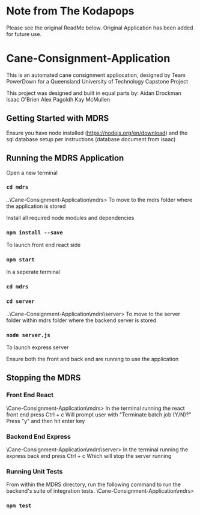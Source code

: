 # Note from The Kodapops
Please see the original ReadMe below. Original Application has been added for future use.

# Cane-Consignment-Application
This is an automated cane consignment appliocation, designed by Team PowerDown for a Queensland University of Technology Capstone Project

This project was designed and built in equal parts by:
Aidan Drockman
Isaac O'Brien
Alex Pagoldh
Kay McMullen

## Getting Started with MDRS
Ensure you have node installed (https://nodejs.org/en/download) and the sql database setup per instructions (database document from isaac)

## Running the MDRS Application
Open a new terminal 
### `cd mdrs`
..\Cane-Consignment-Application\mdrs>
To move to the mdrs folder where the application is stored 

Install all required node modules and dependencies
### `npm install --save`

To launch front end react side
### `npm start`

In a seperate terminal 
### `cd mdrs`
### `cd server`
..\Cane-Consignment-Application\mdrs\server>
To move to the server folder within mdrs folder where the backend server is stored

### `node server.js`
To launch express server 

Ensure both the front and back end are running to use the application 

## Stopping the MDRS
### Front End React
\Cane-Consignment-Application\mdrs>
In the terminal running the react front end press
Ctrl + c
Will prompt user with 
"Terminate batch job (Y/N)?"
Press "y" and then hit enter key

### Backend End Express
\Cane-Consignment-Application\mdrs\server>
In the terminal running the express back end press
Ctrl + c
Which will stop the server running 

### Running Unit Tests
From within the MDRS directory, run the following command to run the backend's suite of integration tests.
\Cane-Consignment-Application\mdrs>
### `npm test`



